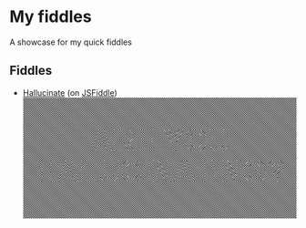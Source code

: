 # My fiddles

A showcase for my quick fiddles

## Fiddles

* [Hallucinate](./fiddles/hallucinate.html) (on [JSFiddle](https://jsfiddle.net/costasb/6fq2mz4j/)) ![Hallucinate](./thumbnails/hallucinate.png)
